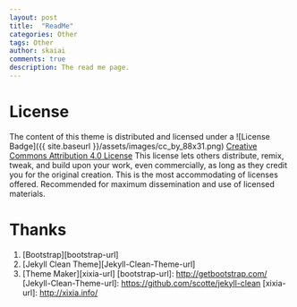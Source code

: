 ```yaml
---
layout: post
title:  "ReadMe"
categories: Other
tags: Other
author: skaiai
comments: true
description: The read me page.
---
```


License
========
The content of this theme is distributed and licensed under a
![License Badge]({{ site.baseurl }}/assets/images/cc_by_88x31.png)
[Creative Commons Attribution 4.0 License](https://creativecommons.org/licenses/by/4.0/legalcode)
    This license lets others distribute, remix, tweak, and build upon your work,
    even commercially, as long as they credit you for the original creation. This
    is the most accommodating of licenses offered. Recommended for maximum
    dissemination and use of licensed materials.

Thanks
======
1. [Bootstrap][bootstrap-url]
2. [Jekyll Clean Theme][Jekyll-Clean-Theme-url]
3. [Theme Maker][xixia-url]
[bootstrap-url]: http://getbootstrap.com/
[Jekyll-Clean-Theme-url]: https://github.com/scotte/jekyll-clean
[xixia-url]: http://xixia.info/
